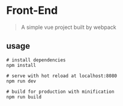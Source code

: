 # Front-End

> A simple vue project built by webpack

## usage

```/
# install dependencies
npm install

# serve with hot reload at localhost:8080
npm run dev

# build for production with minification
npm run build
```

